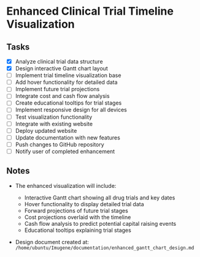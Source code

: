 # Enhanced Clinical Trial Timeline Visualization

## Tasks

- [x] Analyze clinical trial data structure
- [x] Design interactive Gantt chart layout
- [ ] Implement trial timeline visualization base
- [ ] Add hover functionality for detailed data
- [ ] Implement future trial projections
- [ ] Integrate cost and cash flow analysis
- [ ] Create educational tooltips for trial stages
- [ ] Implement responsive design for all devices
- [ ] Test visualization functionality
- [ ] Integrate with existing website
- [ ] Deploy updated website
- [ ] Update documentation with new features
- [ ] Push changes to GitHub repository
- [ ] Notify user of completed enhancement

## Notes

- The enhanced visualization will include:
  - Interactive Gantt chart showing all drug trials and key dates
  - Hover functionality to display detailed trial data
  - Forward projections of future trial stages
  - Cost projections overlaid with the timeline
  - Cash flow analysis to predict potential capital raising events
  - Educational tooltips explaining trial stages

- Design document created at: `/home/ubuntu/Imugene/documentation/enhanced_gantt_chart_design.md`
